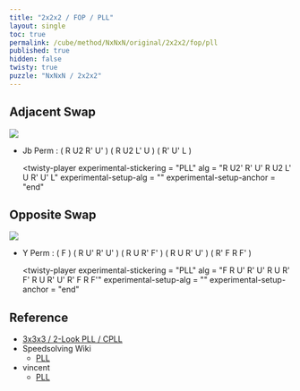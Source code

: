 ```yaml
---
title: "2x2x2 / FOP / PLL"
layout: single
toc: true
permalink: /cube/method/NxNxN/original/2x2x2/fop/pll
published: true
hidden: false
twisty: true
puzzle: "NxNxN / 2x2x2"
---
```

<span id="cube" puzzle="{{page.puzzle}}"></span>

<head>
  <base target="_blank">
</head>



## Adjacent Swap

<img src="https://www.speedsolving.com/wiki/images/c/c0/2X2X2Algos-T.jpg">

- Jb Perm : ( R U2 R' U' ) ( R U2 L' U ) ( R' U' L )

  <twisty-player
    experimental-stickering   = "PLL"
    alg                       = "R U2' R' U' R U2 L' U R' U' L"
    experimental-setup-alg    = ""
    experimental-setup-anchor = "end"
  ></twisty-player>



## Opposite Swap

<img src="https://www.speedsolving.com/wiki/images/d/df/2X2X2Algos-Y.jpg">

- Y Perm : ( F ) ( R U' R' U' ) ( R U R' F' ) ( R U R' U' ) ( R' F R F' )

  <twisty-player
    experimental-stickering   = "PLL"
    alg                       = "F R U' R' U' R U R' F' R U R' U' R' F R F'"
    experimental-setup-alg    = ""
    experimental-setup-anchor = "end"
  ></twisty-player>



## Reference

- [3x3x3 / 2-Look PLL / CPLL](/cube/method/NxNxN/original/3x3x3/2_look_pll/cpll)
- Speedsolving Wiki
  - [PLL](https://www.speedsolving.com/wiki/index.php/PLL_(2x2x2))
- vincent
  - [PLL](https://m.blog.naver.com/vincentcube/60134585117)
